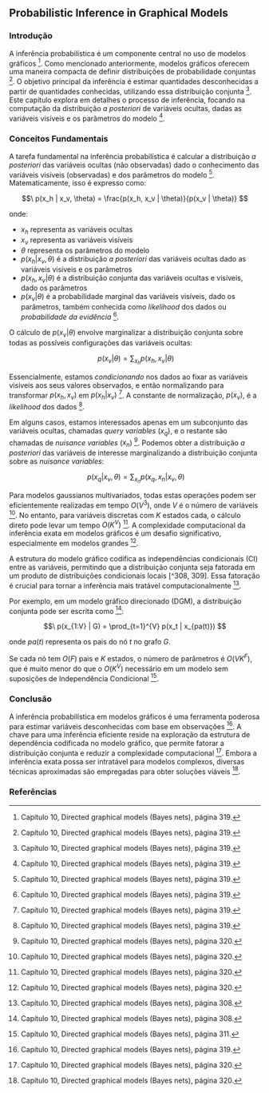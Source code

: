 ## Probabilistic Inference in Graphical Models

### Introdução

A inferência probabilística é um componente central no uso de modelos gráficos [^319]. Como mencionado anteriormente, modelos gráficos oferecem uma maneira compacta de definir distribuições de probabilidade conjuntas [^319]. O objetivo principal da inferência é estimar quantidades desconhecidas a partir de quantidades conhecidas, utilizando essa distribuição conjunta [^319]. Este capítulo explora em detalhes o processo de inferência, focando na computação da distribuição *a posteriori* de variáveis ocultas, dadas as variáveis visíveis e os parâmetros do modelo [^319].

### Conceitos Fundamentais

A tarefa fundamental na inferência probabilística é calcular a distribuição *a posteriori* das variáveis ocultas (não observadas) dado o conhecimento das variáveis visíveis (observadas) e dos parâmetros do modelo [^319]. Matematicamente, isso é expresso como:

$$\
p(x_h | x_v, \theta) = \frac{p(x_h, x_v | \theta)}{p(x_v | \theta)}
$$

onde:

*   $x_h$ representa as variáveis ocultas
*   $x_v$ representa as variáveis visíveis
*   $\theta$ representa os parâmetros do modelo
*   $p(x_h | x_v, \theta)$ é a distribuição *a posteriori* das variáveis ocultas dado as variáveis visíveis e os parâmetros
*   $p(x_h, x_v | \theta)$ é a distribuição conjunta das variáveis ocultas e visíveis, dado os parâmetros
*   $p(x_v | \theta)$ é a probabilidade marginal das variáveis visíveis, dado os parâmetros, também conhecida como *likelihood* dos dados ou *probabilidade da evidência* [^319].

O cálculo de $p(x_v | \theta)$ envolve marginalizar a distribuição conjunta sobre todas as possíveis configurações das variáveis ocultas:

$$\
p(x_v | \theta) = \sum_{x_h} p(x_h, x_v | \theta)
$$

Essencialmente, estamos *condicionando* nos dados ao fixar as variáveis visíveis aos seus valores observados, e então normalizando para transformar $p(x_h, x_v)$ em $p(x_h | x_v)$ [^319]. A constante de normalização, $p(x_v)$, é a *likelihood* dos dados [^319].

Em alguns casos, estamos interessados apenas em um subconjunto das variáveis ocultas, chamadas *query variables* ($x_q$), e o restante são chamadas de *nuisance variables* ($x_n$) [^320]. Podemos obter a distribuição *a posteriori* das variáveis de interesse marginalizando a distribuição conjunta sobre as *nuisance variables*:

$$\
p(x_q | x_v, \theta) = \sum_{x_n} p(x_q, x_n | x_v, \theta)
$$

Para modelos gaussianos multivariados, todas estas operações podem ser eficientemente realizadas em tempo $O(V^3)$, onde $V$ é o número de variáveis [^320]. No entanto, para variáveis discretas com $K$ estados cada, o cálculo direto pode levar um tempo $O(K^V)$ [^320]. A complexidade computacional da inferência exata em modelos gráficos é um desafio significativo, especialmente em modelos grandes [^320].

A estrutura do modelo gráfico codifica as independências condicionais (CI) entre as variáveis, permitindo que a distribuição conjunta seja fatorada em um produto de distribuições condicionais locais [^308, 309]. Essa fatoração é crucial para tornar a inferência mais tratável computacionalmente [^308].

Por exemplo, em um modelo gráfico direcionado (DGM), a distribuição conjunta pode ser escrita como [^308]:

$$\
p(x_{1:V} | G) = \prod_{t=1}^{V} p(x_t | x_{pa(t)})
$$

onde $pa(t)$ representa os pais do nó $t$ no grafo $G$.

Se cada nó tem $O(F)$ pais e $K$ estados, o número de parâmetros é $O(VK^F)$, que é muito menor do que o $O(K^V)$ necessário em um modelo sem suposições de Independência Condicional [^311].

### Conclusão

A inferência probabilística em modelos gráficos é uma ferramenta poderosa para estimar variáveis desconhecidas com base em observações [^319]. A chave para uma inferência eficiente reside na exploração da estrutura de dependência codificada no modelo gráfico, que permite fatorar a distribuição conjunta e reduzir a complexidade computacional [^320]. Embora a inferência exata possa ser intratável para modelos complexos, diversas técnicas aproximadas são empregadas para obter soluções viáveis [^320].

### Referências

[^308]: Capítulo 10, Directed graphical models (Bayes nets), página 308.
[^309]: Capítulo 10, Directed graphical models (Bayes nets), páginas 309.
[^311]: Capítulo 10, Directed graphical models (Bayes nets), página 311.
[^319]: Capítulo 10, Directed graphical models (Bayes nets), página 319.
[^320]: Capítulo 10, Directed graphical models (Bayes nets), página 320.
<!-- END -->